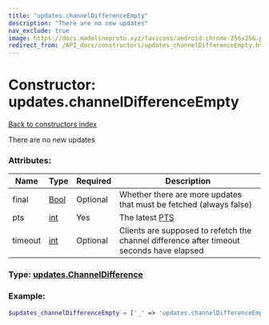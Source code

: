 ```yaml
---
title: "updates.channelDifferenceEmpty"
description: "There are no new updates"
nav_exclude: true
image: https://docs.madelineproto.xyz/favicons/android-chrome-256x256.png
redirect_from: /API_docs/constructors/updates_channelDifferenceEmpty.html
---
```

# Constructor: updates.channelDifferenceEmpty  
[Back to constructors index](index.md)



There are no new updates

### Attributes:

| Name     |    Type       | Required | Description |
|----------|---------------|----------|-------------|
|final|[Bool](../types/Bool.md) | Optional|Whether there are more updates that must be fetched (always false)|
|pts|[int](../types/int.md) | Yes|The latest [PTS](https://core.telegram.org/api/updates)|
|timeout|[int](../types/int.md) | Optional|Clients are supposed to refetch the channel difference after timeout seconds have elapsed|



### Type: [updates.ChannelDifference](../types/updates.ChannelDifference.md)


### Example:

```php
$updates_channelDifferenceEmpty = ['_' => 'updates.channelDifferenceEmpty', 'final' => Bool, 'pts' => int, 'timeout' => int];
```  
